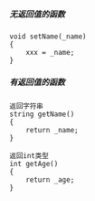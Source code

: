 ##### 无返回值的函数

    void setName(_name)
    {
        xxx = _name;
    }
    
##### 有返回值的函数
    返回字符串
    string getName()
    {
        return _name;
    }
    
    返回int类型
    int getAge()
    {
        return _age;
    }